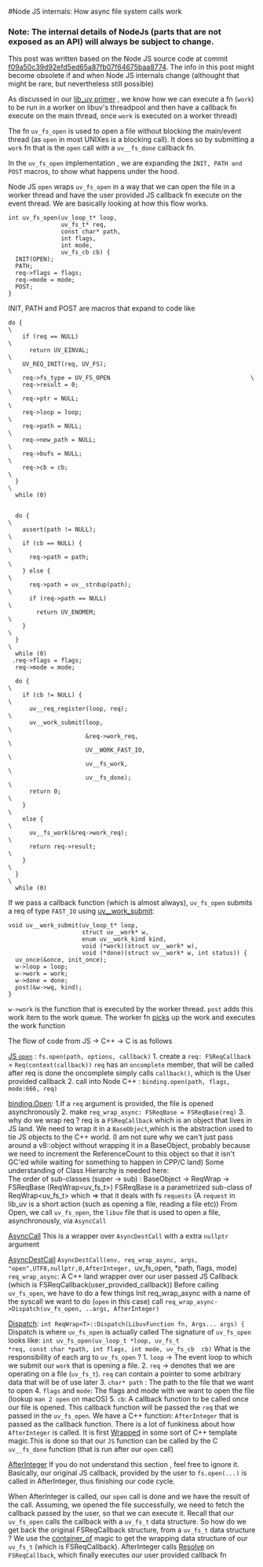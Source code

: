 
#Node JS internals: How async file system calls work

### Note: The internal details of NodeJs (parts that are not exposed as an API) will always be subject to change. 
This post was written based on the Node JS source code at commit [f09a50c39d92efd5ed65a87fb07f64675baa8774](https://github.com/nodejs/node/blob/f0995d14768b36c3cbb2d75d57b0ff92b254b334/src/node_file-inl.h#L307). The info in this post might become
obsolete if and when Node JS internals change (althought that might be rare, but nevertheless still possible)

As discussed in our [lib_uv primer](https://github.com/GoWind/GoWind.github.io/blob/master/libuv_primer.md) , we know how we can execute a fn (`work`) to be run in a worker on libuv's threadpool and then have a callback fn execute on the main thread, once `work` is executed on a worker thread) 

The fn `uv_fs_open` is used to open a file without blocking the main/event thread (as `open` in most UNIXes is a blocking call). It does so by submitting a `work` fn that is the `open` call with a `uv__fs_done` callback fn. 

In the `uv_fs_open` implementation , we are expanding the `INIT, PATH and POST` macros, to show what happens under the hood. 

Node JS `open` wraps `uv_fs_open` in a way that we can open the file in a worker thread and have the user provided JS callback fn execute on the event thread. We are basically looking at how this flow works.
```
int uv_fs_open(uv_loop_t* loop,
               uv_fs_t* req,
               const char* path,
               int flags,
               int mode,
               uv_fs_cb cb) {
  INIT(OPEN);
  PATH;
  req->flags = flags;
  req->mode = mode;
  POST;
}
```
INIT, PATH and POST are macros that expand to code like
```
do {                                                                        \
    if (req == NULL)                                                          \
      return UV_EINVAL;                                                       \
    UV_REQ_INIT(req, UV_FS);                                                  \
    req->fs_type = UV_FS_OPEN                                        \
    req->result = 0;                                                          \
    req->ptr = NULL;                                                          \
    req->loop = loop;                                                         \
    req->path = NULL;                                                         \
    req->new_path = NULL;                                                     \
    req->bufs = NULL;                                                         \
    req->cb = cb;                                                             \
  }                                                                           \
  while (0)


  do {                                                                        \
    assert(path != NULL);                                                     \
    if (cb == NULL) {                                                         \
      req->path = path;                                                       \
    } else {                                                                  \
      req->path = uv__strdup(path);                                           \
      if (req->path == NULL)                                                  \
        return UV_ENOMEM;                                                     \
    }                                                                         \
  }                                                                           \
  while (0)
 .req->flags = flags;
  req->mode = mode;

  do {                                                                        \
    if (cb != NULL) {                                                         \
      uv__req_register(loop, req);                                            \
      uv__work_submit(loop,                                                   \
                      &req->work_req,                                         \
                      UV__WORK_FAST_IO,                                       \
                      uv__fs_work,                                            \
                      uv__fs_done);                                           \
      return 0;                                                               \
    }                                                                         \
    else {                                                                    \
      uv__fs_work(&req->work_req);                                            \
      return req->result;                                                     \
    }                                                                         \
  }                                                                           \
  while (0)
```

If we pass a callback function (which is almost always), `uv_fs_open` submits a req of type `FAST_IO` using [uv__work_submit](https://github.com/libuv/libuv/blob/v1.42.0/src/threadpool.c): 
```
void uv__work_submit(uv_loop_t* loop,
                     struct uv__work* w,
                     enum uv__work_kind kind,
                     void (*work)(struct uv__work* w),
                     void (*done)(struct uv__work* w, int status)) {
  uv_once(&once, init_once);
  w->loop = loop;
  w->work = work;
  w->done = done;
  post(&w->wq, kind);
}
```

`w->work` is the function that is executed by the worker thread. `post` adds this work item to the work queue.
The worker fn [picks](https://github.com/libuv/libuv/blob/v1.42.0/src/threadpool.c#L122) up the work and executes the work function

The flow of code from JS -> C++ -> C is as follows

[JS `open`](https://github.com/nodejs/node/blob/main/lib/fs.js#L563) : `fs.open(path, options, callback)`
           1. create a `req: FSReqCallback` = `Req(context(callback))`
          `req` has an `oncomplete` member, that will be called after req is done
          the oncomplete simply calls `callback()`, which is the User provided callback
          2. call into Node C++ : `binding.open(path, flags, mode:666, req)`
          
[binding.Open](https://github.com/nodejs/node/blob/main/src/node_file.cc#L1958): 
		 1.If a `req` argument is provided, the file is opened asynchronously
		 2. make `req_wrap_async: FSReqBase = FSReqBase(req)` 
		 3. why do we wrap req ? req is a `FSReqCallback` which is an object that lives in JS land. We need to wrap it in a `BaseObject`,which is the abstraction used to tie JS objects to the C++ world.
            (I am not sure why we can't just pass around a v8::object without wrapping it in a BaseObject, probably because we need to increment the ReferenceCount to this object so that it isn't GC'ed while waiting for something to happen in CPP/C land)
        Some understanding of Class Hierarchy is needed here:  
	    The order of sub-classes (super -> sub) : BaseObject -> ReqWrap -> FSReqBase (ReqWrap<uv_fs_t>)
	      FSReqBase is a parametrized sub-class of ReqWrap<uv_fs_t> which => that it deals with fs `requests` (A `request` in lib_uv is a short action (such as opening a file, reading a file etc))
	From Open, we call `uv_fs_open`, the `libuv` file that is used to open a file, asynchronously, via `AsyncCall`
 
[AsyncCall](https://github.com/nodejs/node/blob/main/src/node_file.cc#L1981)
          This is a wrapper over `AsyncDestCall` with a extra `nullptr` argument
          
[AsyncDestCall](https://github.com/nodejs/node/blob/main/src/node_file-inl.h#L295) 
`AsyncDestCall(env, req_wrap_async, args, "open",UTF8,nullptr,0,AfterInteger,
                                                `uv_fs_open, *path, flags, mode)
         `req_wrap_async`: A C++ land wrapper over our user passed JS Callback (which is FSReqCallback(user_provided_callback)) 
         Before calling `uv_fs_open`, we have to do a few things
         Init req_wrap_async with a name of the syscall we want to do (`open` in this case)
         call `req_wrap_async->Dispatch(uv_fs_open, ..args, AfterInteger)`
         
[Dispatch](https://github.com/nodejs/node/blob/f0995d14768b36c3cbb2d75d57b0ff92b254b334/src/req_wrap-inl.h#L139): 
`int ReqWrap<T>::Dispatch(LibuvFunction fn, Args... args) {`
         Dispatch is where `uv_fs_open` is actually called
         The signature of `uv_fs_open` looks like: `int uv_fs_open(uv_loop_t *loop, uv_fs_t *req, const char *path, int flags, int mode, uv_fs_cb  cb)`
          What is the responsibility of each arg to `uv_fs_open` ? 
          1. `loop` -> The event loop to which we submit our `work` that is opening a file.
          2. `req` -> denotes that we are operating on a file (`uv_fs_t`). `req` can contain a pointer to some arbitrary data that will be of use later
          3. `char* path` : The path to the file that we want to open
          4. `flags` and `mode`: The flags and mode with we want to open the file (lookup `man 2 open`  on macOS)
          5. `cb`: A callback function to be called once our file is opened. This callback function will be passed the `req` that we passed in the `uv_fs_open`. We have a C++ function: `AfterInteger` that is passed as the callback function.
              There is a lot of funkiness about how `AfterInteger` is called. It is first  [Wrapped](https://github.com/nodejs/node/blob/main/src/req_wrap-inl.h#L129) in some sort of C++ template magic.This is done so that our `JS` function can be called by the C `uv__fs_done` function (that is run after our `open` call)
              
[AfterInteger](https://github.com/nodejs/node/blob/main/src/node_file.cc#L828)
    If you do not understand this section , feel free to ignore it. Basically, our original JS callback, provided by the user to `fs.open(...)` is called in AfterInteger, thus finishing our code cycle.
    
When AfterInteger  is called, our `open` call is done and we have the result of the call. Assuming, we opened the file successfully, we need to fetch the callback passed by the user, so that we can execute it. Recall that our `uv_fs_open` calls the callback with a `uv_fs_t` data structure. So how do we get back the original FSReqCallback structure, from a `uv_fs_t` data structure ? We use the [container_of](https://github.com/nodejs/node/blob/main/src/node_file.cc#L820) magic to get the wrapping data structure of our `uv_fs_t`  (which is FSReqCallback). AfterInteger calls [Resolve](https://github.com/nodejs/node/blob/main/src/node_file.cc#L717) on `FSReqCallback`, which finally executes our user provided callback fn 



